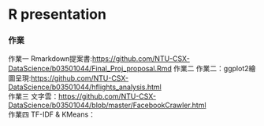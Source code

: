 # R presentation

### 作業
作業一 Rmarkdown提案書:https://github.com/NTU-CSX-DataScience/b03501044/Final_Proj_proposal.Rmd
作業二 作業二：ggplot2繪圖呈現:https://github.com/NTU-CSX-DataScience/b03501044/hflights_analysis.html  
作業三 文字雲：https://github.com/NTU-CSX-DataScience/b03501044/blob/master/FacebookCrawler.html  
作業四 TF-IDF & KMeans：
